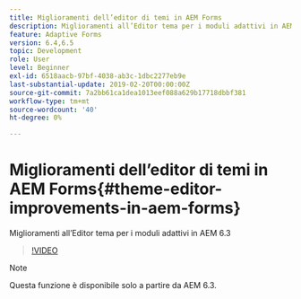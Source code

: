 ```yaml
---
title: Miglioramenti dell’editor di temi in AEM Forms
description: Miglioramenti all’Editor tema per i moduli adattivi in AEM 6.3
feature: Adaptive Forms
version: 6.4,6.5
topic: Development
role: User
level: Beginner
exl-id: 6518aacb-97bf-4038-ab3c-1dbc2277eb9e
last-substantial-update: 2019-02-20T00:00:00Z
source-git-commit: 7a2bb61ca1dea1013eef088a629b17718dbbf381
workflow-type: tm+mt
source-wordcount: '40'
ht-degree: 0%

---
```


# Miglioramenti dell’editor di temi in AEM Forms{#theme-editor-improvements-in-aem-forms}

Miglioramenti all’Editor tema per i moduli adattivi in AEM 6.3

>[!VIDEO](https://video.tv.adobe.com/v/19497?quality=9&learn=on)

>[!NOTE]
>
>Questa funzione è disponibile solo a partire da AEM 6.3.
